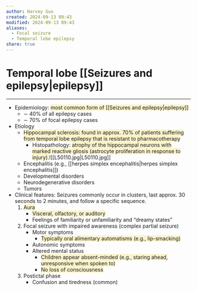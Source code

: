 ```yaml
---
author: Harvey Guo
created: 2024-09-13 09:43
modified: 2024-09-13 09:43
aliases:
  - Focal seizure
  - Temporal lobe epilepsy
share: true
---
```

# Temporal lobe [[Seizures and epilepsy|epilepsy]]
---
- Epidemiology: <span style="background:rgba(240, 200, 0, 0.2)">most common form of [[Seizures and epilepsy|epilepsy]]</span>
	- ∼ 40% of all epilepsy cases
	- ∼ 70% of focal epilepsy cases
- Etiology
	- <span style="background:rgba(240, 200, 0, 0.2)">Hippocampal sclerosis: found in approx. 70% of patients suffering from temporal lobe epilepsy that is resistant to pharmacotherapy</span> 
		- Histopathology: <span style="background:rgba(240, 200, 0, 0.2)">atrophy of the hippocampal neurons with marked reactive gliosis (astrocyte proliferation in response to injury).</span>![[L50110.jpg|L50110.jpg]]
	- Encephalitis (e.g., [[herpes simplex encephalitis|herpes simplex encephalitis]])
	- Developmental disorders
	- Neurodegenerative disorders
	- Tumors
- Clinical features: Seizures commonly occur in clusters, last approx. 30 seconds to 2 minutes, and follow a specific sequence. 
	1. <span style="background:rgba(240, 200, 0, 0.2)">Aura</span>
		- <span style="background:rgba(240, 200, 0, 0.2)">Visceral, olfactory, or auditory</span>
		- Feelings of familiarity or unfamiliarity and “dreamy states”
	2. Focal seizure with impaired awareness (complex partial seizure) 
		- Motor symptoms
			- <span style="background:rgba(240, 200, 0, 0.2)">Typically oral alimentary automatisms (e.g., lip-smacking)</span>
		- Autonomic symptoms
		- Altered mental status
			- <span style="background:rgba(240, 200, 0, 0.2)">Children appear absent-minded (e.g., staring ahead, unresponsive when spoken to)</span>
			- <span style="background:rgba(240, 200, 0, 0.2)">No loss of consciousness</span>
	3. Postictal phase
		- Confusion and tiredness (common)